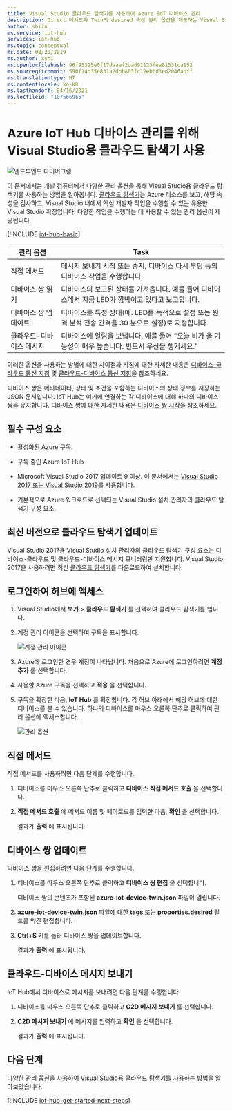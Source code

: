 ```yaml
---
title: Visual Studio 클라우드 탐색기를 사용하여 Azure IoT 디바이스 관리
description: Direct 메서드와 Twin의 desired 속성 관리 옵션을 제공하는 Visual Studio용 클라우드 탐색기를 사용하여 Azure IoT Hub 디바이스를 관리합니다.
author: shizn
ms.service: iot-hub
services: iot-hub
ms.topic: conceptual
ms.date: 08/20/2019
ms.author: xshi
ms.openlocfilehash: 96f93325e0f17daaaf2bad91123fea81531ca152
ms.sourcegitcommit: 590f14d35e831a2dbb803fc12ebbd3ed2046abff
ms.translationtype: HT
ms.contentlocale: ko-KR
ms.lasthandoff: 04/16/2021
ms.locfileid: "107566965"
---
```

# <a name="use-cloud-explorer-for-visual-studio-for-azure-iot-hub-device-management"></a>Azure IoT Hub 디바이스 관리를 위해 Visual Studio용 클라우드 탐색기 사용

![엔드투엔드 다이어그램](media/iot-hub-device-management-visual-studio/iot-e2e-simple.png)

이 문서에서는 개발 컴퓨터에서 다양한 관리 옵션을 통해 Visual Studio용 클라우드 탐색기를 사용하는 방법을 알아봅니다. [클라우드 탐색기](https://marketplace.visualstudio.com/items?itemName=ms-azuretools.CloudExplorerForVS)는 Azure 리소스를 보고, 해당 속성을 검사하고, Visual Studio 내에서 핵심 개발자 작업을 수행할 수 있는 유용한 Visual Studio 확장입니다. 다양한 작업을 수행하는 데 사용할 수 있는 관리 옵션이 제공됩니다.

[!INCLUDE [iot-hub-basic](../../includes/iot-hub-basic-whole.md)]

| 관리 옵션          | Task                    |
|----------------------------|--------------------------------|
| 직접 메서드             | 메시지 보내기 시작 또는 중지, 디바이스 다시 부팅 등의 디바이스 작업을 수행합니다.                                        |
| 디바이스 쌍 읽기           | 디바이스의 보고된 상태를 가져옵니다. 예를 들어 디바이스에서 지금 LED가 깜박이고 있다고 보고합니다.                                    |
| 디바이스 쌍 업데이트         | 디바이스를 특정 상태(예: LED를 녹색으로 설정 또는 원격 분석 전송 간격을 30 분으로 설정)로 지정합니다.         |
| 클라우드-디바이스 메시지   | 디바이스에 알림을 보냅니다. 예를 들어 "오늘 비가 올 가능성이 매우 높습니다. 반드시 우산을 챙기세요."              |

이러한 옵션을 사용하는 방법에 대한 차이점과 지침에 대한 자세한 내용은 [디바이스-클라우드 통신 지침](iot-hub-devguide-d2c-guidance.md) 및 [클라우드-디바이스 통신 지침](iot-hub-devguide-c2d-guidance.md)을 참조하세요.

디바이스 쌍은 메타데이터, 상태 및 조건을 포함하는 디바이스의 상태 정보를 저장하는 JSON 문서입니다. IoT Hub는 여기에 연결하는 각 디바이스에 대해 하나의 디바이스 쌍을 유지합니다. 디바이스 쌍에 대한 자세한 내용은 [디바이스 쌍 시작](iot-hub-node-node-twin-getstarted.md)을 참조하세요.

## <a name="prerequisites"></a>필수 구성 요소

- 활성화된 Azure 구독.

- 구독 중인 Azure IoT Hub

- Microsoft Visual Studio 2017 업데이트 9 이상. 이 문서에서는 [Visual Studio 2017 또는 Visual Studio 2019](https://www.visualstudio.com/vs/)를 사용합니다.

- 기본적으로 Azure 워크로드로 선택되는 Visual Studio 설치 관리자의 클라우드 탐색기 구성 요소.

## <a name="update-cloud-explorer-to-latest-version"></a>최신 버전으로 클라우드 탐색기 업데이트

Visual Studio 2017용 Visual Studio 설치 관리자의 클라우드 탐색기 구성 요소는 디바이스-클라우드 및 클라우드-디바이스 메시지 모니터링만 지원합니다. Visual Studio 2017을 사용하려면 최신 [클라우드 탐색기](https://marketplace.visualstudio.com/items?itemName=ms-azuretools.CloudExplorerForVS)를 다운로드하여 설치합니다.

## <a name="sign-in-to-access-your-hub"></a>로그인하여 허브에 액세스

1. Visual Studio에서 **보기** > **클라우드 탐색기** 를 선택하여 클라우드 탐색기를 엽니다.

1. 계정 관리 아이콘을 선택하여 구독을 표시합니다.

    ![계정 관리 아이콘](media/iot-hub-visual-studio-cloud-device-messaging/account-management-icon.png)

1. Azure에 로그인한 경우 계정이 나타납니다. 처음으로 Azure에 로그인하려면 **계정 추가** 를 선택합니다.

1. 사용할 Azure 구독을 선택하고 **적용** 을 선택합니다.

1. 구독을 확장한 다음, **IoT Hub** 를 확장합니다.  각 허브 아래에서 해당 허브에 대한 디바이스를 볼 수 있습니다. 하나의 디바이스를 마우스 오른쪽 단추로 클릭하여 관리 옵션에 액세스합니다.

    ![관리 옵션](media/iot-hub-device-management-visual-studio/management-options-vs2019.png)

## <a name="direct-methods"></a>직접 메서드

직접 메서드를 사용하려면 다음 단계를 수행합니다.

1. 디바이스를 마우스 오른쪽 단추로 클릭하고 **디바이스 직접 메서드 호출** 을 선택합니다.

1. **직접 메서드 호출** 에 메서드 이름 및 페이로드를 입력한 다음, **확인** 을 선택합니다.

    결과가 **출력** 에 표시됩니다.

## <a name="update-device-twin"></a>디바이스 쌍 업데이트

디바이스 쌍을 편집하려면 다음 단계를 수행합니다.

1. 디바이스를 마우스 오른쪽 단추로 클릭하고 **디바이스 쌍 편집** 을 선택합니다.

   디바이스 쌍의 콘텐츠가 포함된 **azure-iot-device-twin.json** 파일이 열립니다.

1. **azure-iot-device-twin.json** 파일에 대한 **tags** 또는 **properties.desired** 필드를 약간 편집합니다.

1. **Ctrl+S** 키를 눌러 디바이스 쌍을 업데이트합니다.

   결과가 **출력** 에 표시됩니다.

## <a name="send-cloud-to-device-messages"></a>클라우드-디바이스 메시지 보내기

IoT Hub에서 디바이스로 메시지를 보내려면 다음 단계를 수행합니다.

1. 디바이스를 마우스 오른쪽 단추로 클릭하고 **C2D 메시지 보내기** 를 선택합니다.

1. **C2D 메시지 보내기** 에 메시지를 입력하고 **확인** 을 선택합니다.

   결과가 **출력** 에 표시됩니다.

## <a name="next-steps"></a>다음 단계

다양한 관리 옵션을 사용하여 Visual Studio용 클라우드 탐색기를 사용하는 방법을 알아보았습니다.

[!INCLUDE [iot-hub-get-started-next-steps](../../includes/iot-hub-get-started-next-steps.md)]
